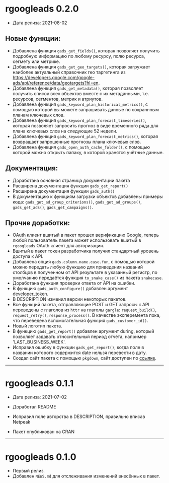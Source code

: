 # rgoogleads 0.2.0

* Дата релиза: 2021-08-02

## Новые функции:
* Добавлена функция `gads_get_fields()`, которая позволяет получить подробную информацию по любому ресурсу, полю ресурса, сегмету или метрике.
* Добавлена функция `gads_get_geo_targets()`, которая загружает наиболее актуальный справочник гео таргетинга из https://developers.google.com/google-ads/api/reference/data/geotargets?hl=en.
* Добавлена функция `gads_get_metadata()`, которая позволяет получить список всех объектов вместе с их метаданными, т.е. ресурсов, сегментов, метрик и атриутов.
* Добавлена функция `gads_keyword_plan_historical_metrics()`, с помощью которой вы можете запрашивать данные по сохраннным планам ключевых слов.
* Добавлена функция `gads_keyword_plan_forecast_timeseries()`, которая позволяет запросить прогноз в виде временного ряда для плана ключевых слов на следующие 52 недели.
* Добавлена функция `gads_keyword_plan_forecast_metrics()`, которая возвращает запрошенные прогнозы плана ключевых слов.
* Добавлена функция `gads_open_auth_cache_folder()`, с помощью которой можно открыть папаку, в которой хранятся учётные данные.
    
## Документация:
* Доработана основная страница документации пакета
* Расширена документация функции `gads_get_report()`
* Расширена документация функции `gads_auth()`
* В документацию к функциям загрузки объектов добавлены примеры кода: `gads_get_ad_group_criterions()`, `gads_get_ad_groups()`, `gads_get_ads()`, `gads_get_campaigns()`.

## Прочие доработки:
* OAuth клиент вшитый в пакет прошел верификацию Google, теперь любой пользователь пакета может использовать вшитый в `rgoogleads` OAuth клиент для авторизации.
* Вшитый в пакет токен разработчика получил стандартный уровень доступа к API.
* Добавлена опция `gads.column.name.case.fun`, с помощью которой можно передать любую функцию для приведения названий столбцов в полученном от API результате в указанный регистр, по умолчанию передаётся функция `to_snake_case()` из пакета `snakecase`.
* Доработана функция проверки ответа от API на ошибки.
* В функцию `gads_auth_configure()` добавлен аргумент developer_token.
* В DESCRIPTION изменил версии некоторых пакетов.
* Все функций пакета, отправляющие POST и GET запросы к API переведены с глаголов из `httr` на глаголы `gargle`: `request_build()`, `request_retry()`, `response_process()`. В качестве эксперемента пока, что переведена вспомогательная функция `gads_customer_id()`.
* Новый логотип пакета.
* В функцию `gads_get_report()` добавлен аргумент during, который позволяет задавать относительный период отчёта, например 'LAST_BUSINESS_WEEK'.
* Исправил ошибку в функции `gads_get_report()`, когда поле в названии которого содержится date нельзя перевести в дату.
* Создал сайт пакета с помощью `pkgdown`, сайт доступен по [ссылке](https://selesnow.github.io/rgoogleads/docs/).

---
# rgoogleads 0.1.1

* Дата релиза: 2021-07-02

* Доработал README
* Исправил поле авторства в DESCRIPTION, правильно вписав Netpeak
* Пакет опубликован на CRAN

---
# rgoogleads 0.1.0

* Первый релиз.
* Добавлен `NEWS.md` для отслеживания изменений внесённых в пакет.
